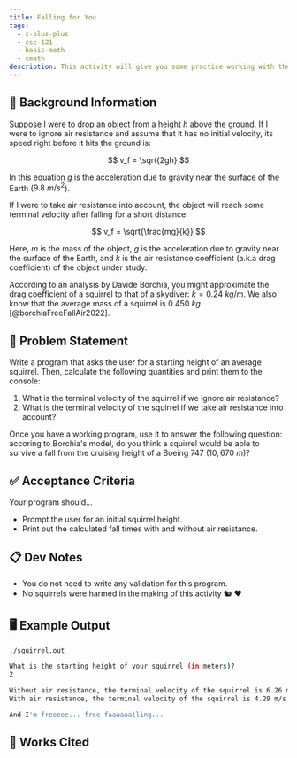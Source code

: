 ```yaml
---
title: Falling for You
tags:
  - c-plus-plus
  - csc-121
  - basic-math
  - cmath
description: This activity will give you some practice working with the cmath library.
---
```


## 🔖 Background Information

Suppose I were to drop an object from a height $h$ above the ground. If I were to ignore air resistance and assume that it has no initial velocity, its speed right before it hits the ground is:

$$
v_f = \sqrt{2gh}
$$

In this equation $g$ is the acceleration due to gravity near the surface of the Earth ($9.8 \: m/s^2$).

If I were to take air resistance into account, the object will reach some terminal velocity after falling for a short distance:

$$
v_f = \sqrt{\frac{mg}{k}}
$$

Here, $m$ is the mass of the object, $g$ is the acceleration due to gravity near the surface of the Earth, and $k$ is the air resistance coefficient (a.k.a drag coefficient) of the object under study.

According to an analysis by Davide Borchia, you might approximate the drag coefficient of a squirrel to that of a skydiver: $k = 0.24 \: kg/m$. We also know that the average mass of a squirrel is $0.450 \: kg$ [@borchiaFreeFallAir2022].

## 🎯 Problem Statement

Write a program that asks the user for a starting height of an average squirrel. Then, calculate the following quantities and print them to the console:

1. What is the terminal velocity of the squirrel if we ignore air resistance?
2. What is the terminal velocity of the squirrel if we take air resistance into account?

Once you have a working program, use it to answer the following question: accoring to Borchia's model, do you think a squirrel would be able to survive a fall from the cruising height of a Boeing 747 ($10,670 \: m$)?

## ✅ Acceptance Criteria

Your program should...

* Prompt the user for an initial squirrel height.
* Print out the calculated fall times with and without air resistance.

## 📋 Dev Notes

* You do not need to write any validation for this program.
* No squirrels were harmed in the making of this activity 🐿️ ❤️

## 🖥️ Example Output

```bash
./squirrel.out

What is the starting height of your squirrel (in meters)?
2

Without air resistance, the terminal velocity of the squirrel is 6.26 m/s.
With air resistance, the terminal velocity of the squirrel is 4.29 m/s.

And I'm freeeee... free faaaaaalling...
```

## 📘 Works Cited

[//]: <> (This is a placeholder for where the Works Cited will be rendered for this page.)
